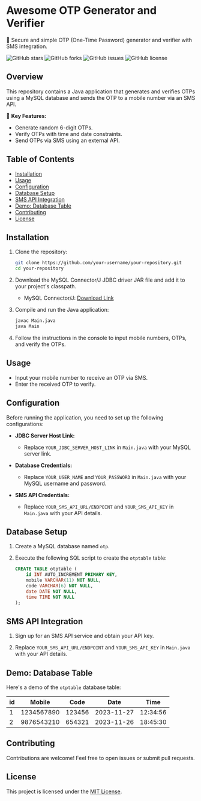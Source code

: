 # Awesome OTP Generator and Verifier

🔐 Secure and simple OTP (One-Time Password) generator and verifier with SMS integration.

![GitHub stars](https://img.shields.io/github/stars/shakil-here/OTP-System)
![GitHub forks](https://img.shields.io/github/forks/shakil-here/OTP-System)
![GitHub issues](https://img.shields.io/github/issues/shakil-here/OTP-System)
![GitHub license](https://img.shields.io/github/license/shakil-here/OTP-System)

## Overview

This repository contains a Java application that generates and verifies OTPs using a MySQL database and sends the OTP to a mobile number via an SMS API.

🌟 **Key Features:**
- Generate random 6-digit OTPs.
- Verify OTPs with time and date constraints.
- Send OTPs via SMS using an external API.

## Table of Contents

- [Installation](#installation)
- [Usage](#usage)
- [Configuration](#configuration)
- [Database Setup](#database-setup)
- [SMS API Integration](#sms-api-integration)
- [Demo: Database Table](#demo-database-table)
- [Contributing](#contributing)
- [License](#license)

## Installation

1. Clone the repository:

    ```bash
    git clone https://github.com/your-username/your-repository.git
    cd your-repository
    ```

2. Download the MySQL Connector/J JDBC driver JAR file and add it to your project's classpath.

    - MySQL Connector/J: [Download Link](https://dev.mysql.com/downloads/connector/j/)

3. Compile and run the Java application:

    ```bash
    javac Main.java
    java Main
    ```

4. Follow the instructions in the console to input mobile numbers, OTPs, and verify the OTPs.

## Usage

- Input your mobile number to receive an OTP via SMS.
- Enter the received OTP to verify.

## Configuration

Before running the application, you need to set up the following configurations:

- **JDBC Server Host Link:**
  - Replace `YOUR_JDBC_SERVER_HOST_LINK` in `Main.java` with your MySQL server link.

- **Database Credentials:**
  - Replace `YOUR_USER_NAME` and `YOUR_PASSWORD` in `Main.java` with your MySQL username and password.

- **SMS API Credentials:**
  - Replace `YOUR_SMS_API_URL/ENDPOINT` and `YOUR_SMS_API_KEY` in `Main.java` with your API details.

## Database Setup

1. Create a MySQL database named `otp`.

2. Execute the following SQL script to create the `otptable` table:

    ```sql
    CREATE TABLE otptable (
        id INT AUTO_INCREMENT PRIMARY KEY,
        mobile VARCHAR(11) NOT NULL,
        code VARCHAR(6) NOT NULL,
        date DATE NOT NULL,
        time TIME NOT NULL
    );
    ```

## SMS API Integration

1. Sign up for an SMS API service and obtain your API key.

2. Replace `YOUR_SMS_API_URL/ENDPOINT` and `YOUR_SMS_API_KEY` in `Main.java` with your API details.

## Demo: Database Table

Here's a demo of the `otptable` database table:

| id  | Mobile        | Code     | Date       | Time      |
| --- | ------------- | -------- | ---------- | --------- |
| 1   | 1234567890     | 123456   | 2023-11-27 | 12:34:56  |
| 2   | 9876543210     | 654321   | 2023-11-26 | 18:45:30  |

## Contributing

Contributions are welcome! Feel free to open issues or submit pull requests.

## License

This project is licensed under the [MIT License](LICENSE).
